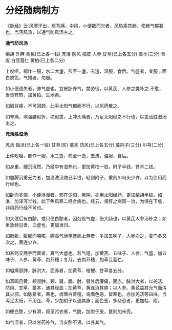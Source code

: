 # 分经随病制方


《脉经》云∶风寒汗出，肩背痛，中风，小便数而欠者，风热乘其肺，使肺气郁甚也，当泻风热，以通气防风汤主之。

**通气防风汤**

柴胡 升麻 黄芪(已上各一钱) 羌活 防风 橘皮 人参 甘草(已上各五分) 藁本(三分) 青皮 白豆蔻仁 黄柏(已上各二分)

上㕮咀。都作一服，水二大盏，煎至一盏，去渣，温服，食后。气盛者，宜服；面白脱色，气短者，勿服。

如小便遗失者，肺气虚也，宜安卧养气，禁劳役，以黄芪、人参之类补之.不愈，当责有热，加黄柏、生地黄。

如肩背痛，不可回顾，此手太阳气郁而不行，以风药散之。

如脊痛，项强腰似折，项似拔，上冲头痛者，乃足太阳经之不行也，以羗活胜湿汤主之。

**羌活胜湿汤**

羌活 独活(已上各一钱) 甘草(炙) 藁本 防风(已上各五分) 蔓荆子(三分) 川芎(二分)

上件㕮咀，都作一服，水二盏，煎至一盏，去渣，温服，食后。

如身重，腰沉沉然，乃经中有湿热也，更加黄柏一钱，附子半钱，苍术二钱。

如腿脚沉重无力者，加酒洗汉防己半钱，轻则附子，重则川乌头少许，以为引用而行经也。

如卧而多惊，小便淋溲者，邪在少阳、厥阴，亦用太阳经药，更加柴胡半钱。如淋，加泽泻半钱。此下焦风寒二经合病也。经云，肾肝之病同一治，为俱在下焦，非风药行经不可也。

如大便后有白脓，或只便白脓者，因劳役气虚，伤大肠也，以黄芪人参汤补之；如里急频见者，血虚也，更加当归。

如肺胀，膨膨而喘咳，胸高气满壅盛而上奔者，多加五味子，人参次之，麦门冬又次之，黄连少许。

如甚则交两手而瞀者，真气大虚也。若气短，加黄芪、五味子、人参。气盛，加五味子、人参、黄芩、荆芥穗；冬月，去荆芥穗，加草豆蔻仁。

如嗌痛颔肿，脉洪大，面赤者，加黄芩、桔梗、甘草各五分。

如耳鸣目黄，颊颔肿，颈、肩、臑、肘、臂外后廉痛，面赤，脉洪大者，以羌活、防风、甘草、藁本，通其经血；加黄芩、黄连消其肿；以人参、黄芪益其元气而泻其火邪。如脉紧者，寒也，或面白善嚏，或面色恶，皆寒也，亦加羌活等四味。当泻足太阳，不用连、芩，少加附子以通其脉；面色恶，多悲恐者，更加桂、附。

如便白脓，少有滑，频见污衣者，气脱，加附子皮，甚则加米壳。

如气涩者，只以甘药补气，当安卧不语，以养其气。